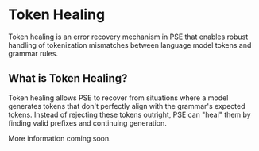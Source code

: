 # Token Healing

Token healing is an error recovery mechanism in PSE that enables robust handling of tokenization mismatches between language model tokens and grammar rules.

## What is Token Healing?

Token healing allows PSE to recover from situations where a model generates tokens that don't perfectly align with the grammar's expected tokens. Instead of rejecting these tokens outright, PSE can "heal" them by finding valid prefixes and continuing generation.

More information coming soon.
